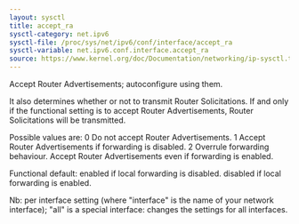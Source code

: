```yaml
---
layout: sysctl
title: accept_ra
sysctl-category: net.ipv6
sysctl-file: /proc/sys/net/ipv6/conf/interface/accept_ra
sysctl-variable: net.ipv6.conf.interface.accept_ra
source: https://www.kernel.org/doc/Documentation/networking/ip-sysctl.txt
---
```

Accept Router Advertisements; autoconfigure using them.

It also determines whether or not to transmit Router
Solicitations. If and only if the functional setting is to
accept Router Advertisements, Router Solicitations will be
transmitted.

Possible values are:
	0 Do not accept Router Advertisements.
	1 Accept Router Advertisements if forwarding is disabled.
	2 Overrule forwarding behaviour. Accept Router Advertisements
	  even if forwarding is enabled.

Functional default: enabled if local forwarding is disabled.
		    disabled if local forwarding is enabled.


Nb: per interface setting (where "interface" is the name of your network interface); "all" is a special interface: changes the settings for all interfaces.

